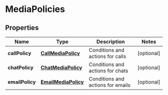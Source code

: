 
# MediaPolicies

## Properties
Name | Type | Description | Notes
------------ | ------------- | ------------- | -------------
**callPolicy** | [**CallMediaPolicy**](CallMediaPolicy.md) | Conditions and actions for calls |  [optional]
**chatPolicy** | [**ChatMediaPolicy**](ChatMediaPolicy.md) | Conditions and actions for chats |  [optional]
**emailPolicy** | [**EmailMediaPolicy**](EmailMediaPolicy.md) | Conditions and actions for emails |  [optional]




